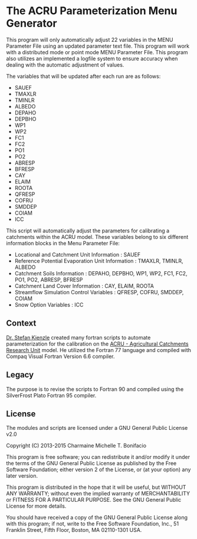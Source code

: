 # The ACRU Parameterization Menu Generator

This program will only automatically adjust 22 variables in the MENU Parameter File using an updated parameter text file. This program will work with a distributed mode or point mode MENU Parameter File. This program also utilizes an implemented a logfile system to ensure accuracy when dealing with the automatic adjustment of values.

The variables that will be updated after each run are as follows:

 - SAUEF
 - TMAXLR
 - TMINLR
 - ALBEDO
 - DEPAHO
 - DEPBHO
 - WP1
 - WP2
 - FC1
 - FC2
 - PO1
 - PO2
 - ABRESP
 - BFRESP
 - CAY
 - ELAIM
 - ROOTA
 - QFRESP
 - COFRU
 - SMDDEP
 - COIAM
 - ICC

This script will automatically adjust the parameters for calibrating a catchments within the ACRU model. These variables belong to six different information blocks in the Menu Parameter File:

 - Locational and Catchment Unit Information : SAUEF
 - Reference Potential Evaporation Unit Information : TMAXLR, TMINLR, ALBEDO
 - Catchment Soils Information : DEPAHO, DEPBHO, WP1, WP2, FC1, FC2, PO1, PO2, ABRESP, BFRESP
 - Catchment Land Cover Information : CAY, ELAIM, ROOTA
 - Streamflow Simulation Control Variables : QFRESP, COFRU, SMDDEP, COIAM
 - Snow Option Variables : ICC

## Context

[Dr. Stefan Kienzle](http://people.uleth.ca/~stefan.kienzle/) created many fortran scripts to automate parameterization for the calibration on the [ACRU - Agricultural Catchments Research Unit](http://unfccc.int/adaptation/nairobi_work_programme/knowledge_resources_and_publications/items/5299.php) model. He utilized the Fortran 77 language and compiled with Compaq Visual Fortran Version 6.6 compiler.

## Legacy

The purpose is to revise the scripts to Fortran 90 and compiled using the SilverFrost Plato Fortran 95 compiler.

## License

The modules and scripts are licensed under a GNU General Public License v2.0

Copyright (C) 2013-2015 Charmaine Michelle T. Bonifacio

This program is free software; you can redistribute it and/or modify it under the terms of the GNU General Public License as published by the Free Software Foundation; either version 2 of the License, or (at your option) any later version.

This program is distributed in the hope that it will be useful, but WITHOUT ANY WARRANTY; without even the implied warranty of MERCHANTABILITY or FITNESS FOR A PARTICULAR PURPOSE. See the GNU General Public License for more details.

You should have received a copy of the GNU General Public License along with this program; if not, write to the Free Software Foundation, Inc., 51 Franklin Street, Fifth Floor, Boston, MA 02110-1301 USA.

